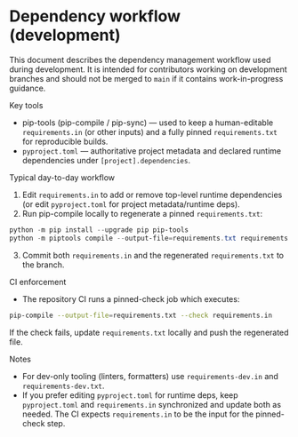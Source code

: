 # Dependency workflow (development)

This document describes the dependency management workflow used during development. It is intended for contributors working on development branches and should not be merged to `main` if it contains work-in-progress guidance.

Key tools
- pip-tools (pip-compile / pip-sync) — used to keep a human-editable `requirements.in` (or other inputs) and a fully pinned `requirements.txt` for reproducible builds.
- `pyproject.toml` — authoritative project metadata and declared runtime dependencies under `[project].dependencies`.

Typical day-to-day workflow

1. Edit `requirements.in` to add or remove top-level runtime dependencies (or edit `pyproject.toml` for project metadata/runtime deps).
2. Run pip-compile locally to regenerate a pinned `requirements.txt`:

```powershell
python -m pip install --upgrade pip pip-tools
python -m piptools compile --output-file=requirements.txt requirements.in
```

3. Commit both `requirements.in` and the regenerated `requirements.txt` to the branch.

CI enforcement
- The repository CI runs a pinned-check job which executes:

```bash
pip-compile --output-file=requirements.txt --check requirements.in
```

If the check fails, update `requirements.txt` locally and push the regenerated file.

Notes
- For dev-only tooling (linters, formatters) use `requirements-dev.in` and `requirements-dev.txt`.
- If you prefer editing `pyproject.toml` for runtime deps, keep `pyproject.toml` and `requirements.in` synchronized and update both as needed. The CI expects `requirements.in` to be the input for the pinned-check step.
